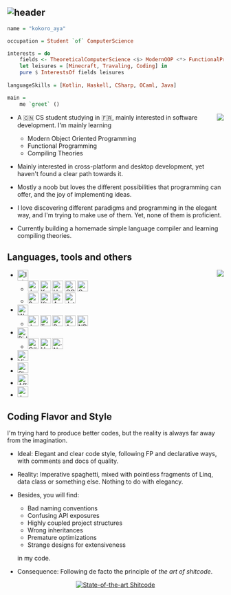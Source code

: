 ## ![header](https://capsule-render.vercel.app/api?&type=waving&color=timeGradient&height=320&text=kokoro-aya&desc=trying%20to%20grasp%20the%20lost&animation=fadeIn)

```haskell
name = "kokoro_aya"

occupation = Student `of` ComputerScience

interests = do
    fields <- TheoreticalComputerScience <$> ModernOOP <*> FunctionalProgramming <*> CompilingTheories
    let leisures = [Minecraft, Travaling, Coding] in
    pure $ InterestsOf fields leisures
    
languageSkills = [Kotlin, Haskell, CSharp, OCaml, Java]

main = 
    me `greet` ()
```




<p></p>
<img align="right" src="https://github-readme-stats.vercel.app/api?username=kokoro-aya&count_private=true&hide=prs&show_icons=true&theme=tokyonight">

- A 🇨🇳 CS student studying in 🇫🇷, mainly interested in software development. I'm mainly learning

  - Modern Object Oriented Programming
  - Functional Programming
  - Compiling Theories

- Mainly interested in cross-platform and desktop development, yet haven't found a clear path towards it.

- Mostly a noob but loves the different possibilities that programming can offer, and the joy of implementing ideas.

- I love discovering different paradigms and programming in the elegant way, and I'm trying to make use of them. Yet, none of them is proficient.

- Currently building a homemade simple language compiler and learning compiling theories.

## Languages, tools and others

<img align="right" src="https://github-readme-stats.vercel.app/api/top-langs/?username=kokoro-aya&layout=compact&langs_count=8&theme=tokyonight">

<ul>
  <li>
    <img alt="IntelliJ IDEA" align="center" height=25 src="https://img.shields.io/badge/IDEA-%23812924.svg?style=for-the-badge&logo=intellij-idea&logoColor=white"/>
    <ul>
      <li>
        <img alt="Java" height=25 src="https://img.shields.io/badge/java-%23ED8B00.svg?style=for-the-badge&logo=java&logoColor=white"/>
        <img alt="Kotlin" height=25 src="https://img.shields.io/badge/kotlin-%230095D5.svg?style=for-the-badge&logo=kotlin&logoColor=white"/>
        <img alt="Haskell" height=25 src="https://img.shields.io/badge/haskell-%235a5181.svg?style=for-the-badge&logo=haskell&logoColor=white"/>
        <img alt="OCaml" height=25 src="https://img.shields.io/badge/ocaml-%233be133.svg?style=for-the-badge&logo=ocaml&logoColor=white"/>
        <img alt="Gradle" height=25 src="https://img.shields.io/badge/gradle-%23112f39.svg?style=for-the-badge&logo=gradle&logoColor=white"/>
      </li>
      <li>
        <img alt="Scala" height=25 src="https://img.shields.io/badge/Scala-DC322F?style=for-the-badge&logo=scala&logoColor=white"/>
        <img alt="Ktor" height=25 src="https://img.shields.io/badge/ktor-%23637bee.svg?style=for-the-badge&"/>
        <img alt="Antlr" height=25 src="https://img.shields.io/badge/antlr-%23e47659.svg?style=for-the-badge&"/>
        <img alt="Jetpack Compose" height=25 src="https://img.shields.io/badge/Jetpack%20Compose-3DDC84?style=for-the-badge&logo=android&logoColor=white" />
      </li>
    </ul>
  </li>
  <li>
  	<img alt="WebStorm" align="center" height=25 src="https://img.shields.io/badge/WebStorm-%2346a0a1.svg?style=for-the-badge&logo=webstorm&logoColor=white"/>
    <ul>
      <li>
        <img alt="JavaScript" height=25 src="https://img.shields.io/badge/javascript-%23323330.svg?style=for-the-badge&logo=javascript&logoColor=%23F7DF1E"/>
        <img alt="TypeScript" height=25 src="https://img.shields.io/badge/typescript-%23007ACC.svg?style=for-the-badge&logo=typescript&logoColor=white"/>
        <img alt="React" height=25 src="https://img.shields.io/badge/react-%2320232a.svg?style=for-the-badge&logo=react&logoColor=%2361DAFB"/>
        <img alt="Ant-Design" height=25 src="https://img.shields.io/badge/-AntDesign-%230170FE?style=for-the-badge&logo=ant-design&logoColor=white"/>
        <img alt="NPM" height=25 src="https://img.shields.io/badge/-npm-%23bc443e?style=for-the-badge&logo=npm&logoColor=white"/>
      </li>
    </ul>
  </li>
  <li>
  	<img alt="Rider" align="center" height=25 src="https://img.shields.io/badge/Rider-%23317ef3.svg?style=for-the-badge&logo=rider&logoColor=white"/>
    <ul>
      <li>
      	<img alt="C#" height=25 src="https://img.shields.io/badge/c%23-%23239120.svg?style=for-the-badge&logo=c-sharp&logoColor=white"/>
        <img alt="Unity" height=25 src="https://img.shields.io/badge/unity-%23000000.svg?style=for-the-badge&logo=unity&logoColor=white"/>
        <img alt=".Net" height=25 src="https://img.shields.io/badge/.NET-5C2D91?style=for-the-badge&logo=.net&logoColor=white"/>
      </li>
    </ul>
  </li>
  <li>
  	<img alt="Visual Studio Code" height=25 src="https://img.shields.io/badge/Visual%20Studio%20Code-0078d7.svg?style=for-the-badge&logo=visual-studio-code&logoColor=white"/>
  </li>
  <li>
    <img alt="Sketch" height=25 src="https://img.shields.io/badge/Sketch-%23eeb63f.svg?style=for-the-badge&logo=sketch&logoColor=black"/>
  </li>
  <li>
    <img alt="Affinity Designer" height=25 src="https://img.shields.io/badge/Affinity%20Designer-%233572b8.svg?style=for-the-badge&logo=affinitydesigner&logoColor=white"/>
  </li>
  <li>
    <img alt="Jupyter" height=25 src="https://img.shields.io/badge/Jupyter-%23F37626.svg?style=for-the-badge&logo=Jupyter&logoColor=white" />
  </li>
</ul>

## Coding Flavor and Style

I'm trying hard to produce better codes, but the reality is always far away from the imagination.

- Ideal: Elegant and clear code style, following FP and declarative ways, with comments and docs of quality.

- Reality: Imperative spaghetti, mixed with pointless fragments of Linq, data class or something else. Nothing to do with elegancy.

- Besides, you will find: 
  - Bad naming conventions
  - Confusing API exposures
  - Highly coupled project structures
  - Wrong inheritances
  - Premature optimizations
  - Strange designs for extensiveness
  
  in my code.
  
- Consequence: Following de facto the principle of *the art of shitcode*.

<p align="center">
  <a align="center" href="https://github.com/trekhleb/state-of-the-art-shitcode"><img src="https://img.shields.io/static/v1?label=State-of-the-art&message=Shitcode&color=7B5804"  alt="State-of-the-art Shitcode"/></a>
</p>
